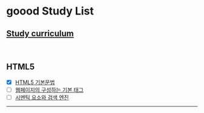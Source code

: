 # goood Study List

## [Study curriculum](https://poiemaweb.com/)

<br />

## HTML5

- [x] [HTML5 기본문법](https://github.com/Carrot-group-study/goood/blob/main/HTML/HTML5%20%EA%B8%B0%EB%B3%B8%EB%AC%B8%EB%B2%95.md)
- [ ] [웹페이지의 구성하는 기본 태그](https://github.com/Carrot-group-study/goood/blob/main/HTML/%EC%9B%B9%ED%8E%98%EC%9D%B4%EC%A7%80%EC%9D%98%20%EA%B5%AC%EC%84%B1%ED%95%98%EB%8A%94%20%EA%B8%B0%EB%B3%B8%20%ED%83%9C%EA%B7%B8.md)
- [ ] [시멘틱 요소와 검색 엔진](https://github.com/Carrot-group-study/goood/blob/main/HTML/%EC%8B%9C%EB%A9%98%ED%8B%B1%20%EC%9A%94%EC%86%8C%EC%99%80%20%EA%B2%80%EC%83%89%20%EC%97%94%EC%A7%84.md)

<hr />
